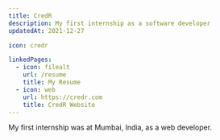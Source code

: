 ```yaml
---
title: CredR
description: My first internship as a software developer
updatedAt: 2021-12-27

icon: credr

linkedPages:
  - icon: filealt
    url: /resume
    title: My Resume
  - icon: web
    url: https://credr.com
    title: CredR Website
---
```


My first internship was at Mumbai, India, as a web developer.